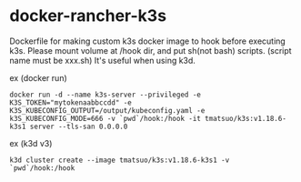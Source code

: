 # docker-rancher-k3s
Dockerfile for making custom k3s docker image to hook before executing k3s.
Please mount volume at /hook dir, and put sh(not bash) scripts. (script name must be xxx.sh)
It's useful when using k3d.

ex (docker run)

    docker run -d --name k3s-server --privileged -e K3S_TOKEN="mytokenaabbccdd" -e K3S_KUBECONFIG_OUTPUT=/output/kubeconfig.yaml -e k3S_KUBECONFIG_MODE=666 -v `pwd`/hook:/hook -it tmatsuo/k3s:v1.18.6-k3s1 server --tls-san 0.0.0.0


ex (k3d v3)

    k3d cluster create --image tmatsuo/k3s:v1.18.6-k3s1 -v `pwd`/hook:/hook
